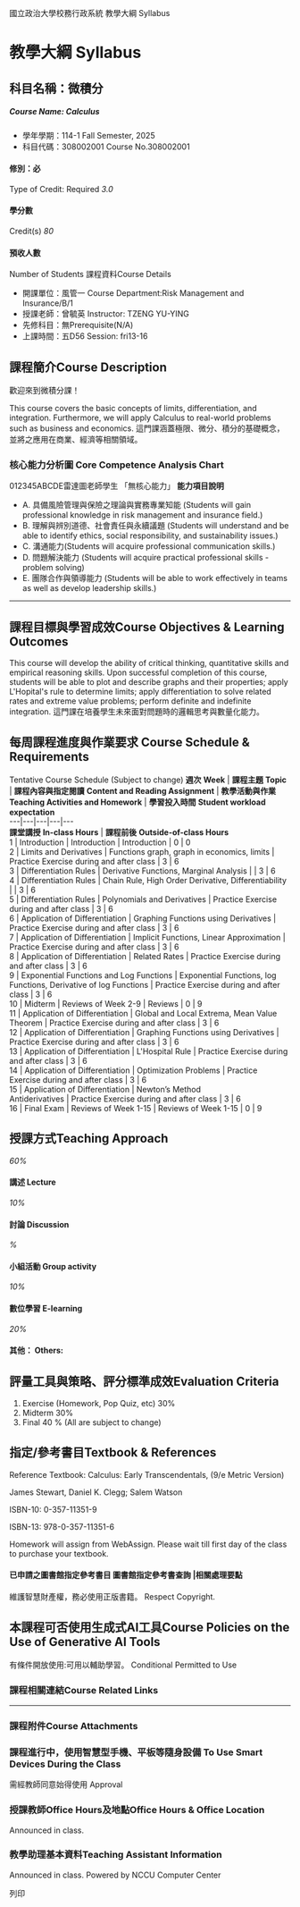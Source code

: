 國立政治大學校務行政系統 教學大綱 Syllabus
# 教學大綱 Syllabus
##  科目名稱：微積分 
#####  Course Name: Calculus
  * 學年學期：114-1 Fall Semester, 2025 
  * 科目代碼：308002001 Course No.308002001


#### 修別：必
Type of Credit: Required 
_3.0_
#### 學分數
Credit(s)
_80_
#### 預收人數
Number of Students
課程資料Course Details
  * 開課單位：風管一 Course Department:Risk Management and Insurance/B/1 
  * 授課老師：曾毓英 Instructor: TZENG YU-YING 
  * 先修科目：無Prerequisite(N/A)
  * 上課時間：五D56 Session: fri13-16


##  課程簡介Course Description
  
歡迎來到微積分課！  
  
  
This course covers the basic concepts of limits, differentiation, and integration. Furthermore, we will apply Calculus to real-world problems such as business and economics. 
這門課涵蓋極限、微分、積分的基礎概念，並將之應用在商業、經濟等相關領域。
###  核心能力分析圖 Core Competence Analysis Chart
012345ABCDE雷達圖老師學生
「無核心能力」 
**能力項目說明**
  * A. 具備風險管理與保險之理論與實務專業知能 (Students will gain professional knowledge in risk management and insurance field.)
  * B. 理解與辨別道德、社會責任與永續議題 (Students will understand and be able to identify ethics, social responsibility, and sustainability issues.)
  * C. 溝通能力(Students will acquire professional communication skills.)
  * D. 問題解決能力 (Students will acquire practical professional skills - problem solving)
  * E. 團隊合作與領導能力 (Students will be able to work effectively in teams as well as develop leadership skills.)


* * *
##  課程目標與學習成效Course Objectives & Learning Outcomes 
This course will develop the ability of critical thinking, quantitative skills and empirical reasoning skills.
Upon successful completion of this course, students will be able to plot and describe graphs and their properties; apply L'Hopital's rule to determine limits; apply differentiation to solve related rates and extreme value problems; perform definite and indefinite integration.
這門課在培養學生未來面對問題時的邏輯思考與數量化能力。
##  每周課程進度與作業要求 Course Schedule & Requirements
Tentative Course Schedule (Subject to change)
**週次** **Week** |  **課程主題** **Topic** |  **課程內容與指定閱讀** **Content and Reading Assignment** |  **教學活動與作業** **Teaching Activities and Homework** |  **學習投入時間** **Student workload expectation**  
---|---|---|---|---  
**課堂講授** **In-class Hours** |  **課程前後** **Outside-of-class Hours**  
1 |  Introduction |  Introduction |  Introduction |  0 |  0  
2 |  Limits and Derivatives |  Functions graph, graph in economics, limits |  Practice Exercise during and after class |  3 |  6  
3 |  Differentiation Rules |  Derivative Functions, Marginal Analysis |  |  3 |  6  
4 |  Differentiation Rules |  Chain Rule, High Order Derivative, Differentiability  |  |  3 |  6  
5 |  Differentiation Rules |  Polynomials and Derivatives |  Practice Exercise during and after class |  3 |  6  
6 |  Application of Differentiation |  Graphing Functions using Derivatives |  Practice Exercise during and after class |  3 |  6  
7 |  Application of Differentiation |  Implicit Functions, Linear Approximation  |  Practice Exercise during and after class |  3 |  6  
8 |  Application of Differentiation |  Related Rates |  Practice Exercise during and after class |  3 |  6  
9 |  Exponential Functions and Log Functions |  Exponential Functions, log Functions, Derivative of log Functions | Practice Exercise during and after class |  3 |  6  
10 |  Midterm |  Reviews of Week 2-9 | Reviews |  0 |  9  
11 |  Application of Differentiation |  Global and Local Extrema, Mean Value Theorem |  Practice Exercise during and after class |  3 |  6  
12 |  Application of Differentiation |  Graphing Functions using Derivatives |  Practice Exercise during and after class |  3 |  6  
13 |  Application of Differentiation |  L'Hospital Rule |  Practice Exercise during and after class |  3 |  6  
14 | Application of Differentiation |  Optimization Problems |  Practice Exercise during and after class |  3 |  6  
15 | Application of Differentiation |  Newton’s Method  
Antiderivatives |  Practice Exercise during and after class |  3 |  6  
16 |  Final Exam |  Reviews of Week 1-15 |  Reviews of Week 1-15 |  0 |  9  
##  授課方式Teaching Approach
_60%_
####  講述 Lecture
_10%_
####  討論 Discussion
_%_
####  小組活動 Group activity
_10%_
####  數位學習 E-learning
_20%_
####  其他： Others:
##  評量工具與策略、評分標準成效Evaluation Criteria
1. Exercise (Homework, Pop Quiz, etc) 30%
2. Midterm 30%
3. Final 40 %
(All are subject to change)
##  指定/參考書目Textbook & References
Reference Textbook: 
Calculus: Early Transcendentals, (9/e Metric Version)  
  
James Stewart, Daniel K. Clegg; Salem Watson  
  
ISBN-10: 0-357-11351-9  
  
ISBN-13: 978-0-357-11351-6  
  
Homework will assign from WebAssign. Please wait till first day of the class to purchase your textbook.
####  已申請之圖書館指定參考書目  圖書館指定參考書查詢 |相關處理要點
維護智慧財產權，務必使用正版書籍。 Respect Copyright.
##  本課程可否使用生成式AI工具Course Policies on the Use of Generative AI Tools
有條件開放使用:可用以輔助學習。 Conditional Permitted to Use 
###  課程相關連結Course Related Links
* * *
###  課程附件Course Attachments
###  課程進行中，使用智慧型手機、平板等隨身設備 To Use Smart Devices During the Class
需經教師同意始得使用  Approval
###  授課教師Office Hours及地點Office Hours & Office Location
Announced in class.
###  教學助理基本資料Teaching Assistant Information
Announced in class.
Powered by NCCU Computer Center
  
列印
